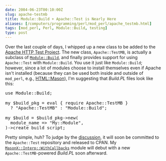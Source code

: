 ```yaml
--- 
date: 2004-06-23T00:10:00Z
slug: apache-testmb
title: Module::Build + Apache::Test is Nearly Here
aliases: [/computers/programming/perl/mod_perl/apache_testmb.html]
tags: [mod_perl, Perl, Module::Build, testing]
type: post
---
```


<p>Over the last couple of days, I whipped up a new class to be added to
the <a href="http://httpd.apache.org/test/" title="Apache HTTP Test Project page">Apache HTTP Test Project</a>. The new class, <code>Apache::TestMB</code>,
is actually a subclass of <a href="http://search.cpan.org/dist/Module-Build/" title="Module::Build on CPAN"><code>Module::Build</code></a>, and finally provides support
for using <code>Apache::Test</code> with <code>Module::Build</code>. You use 
it just like <code>Module::Build</code>; however, since a lot of modules
choose to install themselves even if Apache isn't installed (because they can
be used both inside and outside of <code>mod_perl</code>, e.g.,
<a href="http://www.masonhq.com/" title="The HTML::Mason site">HTML::Mason</a>),
I'm suggesting that <em>Build.PL</em> files look like this:</p>

<pre>use Module::Build;

my $build_pkg = eval { require Apache::TestMB }
  ? &quot;Apache::TestMB&quot; : &quot;Module::Build&quot;;

my $build = $build_pkg->new(
  module_name => &quot;My::Module&quot;,
)->create_build_script;</pre>

<p>Pretty simple, huh? To judge by the <a
href="http://marc.theaimsgroup.com/?t=108786695100002&r=1&w=2" title="Discussion of Apache::TestMB on test-dev@httpd.apache.org">discussion</a>,
it will soon be committed to the <code>Apache::Test</code> repository and
released to CPAN. My <a href="http://search.cpan.org/dist/MasonX-Interp-WithCallbacks/" title="MasonX::Interp::WithCallbacks on CPAN"><code>MasonX::Interp::WithCallbacks</code></a>
module will debut with a new <code>Apache::TestMB</code>-powered <em>Build.PL</em>
soon afterward.</p>
